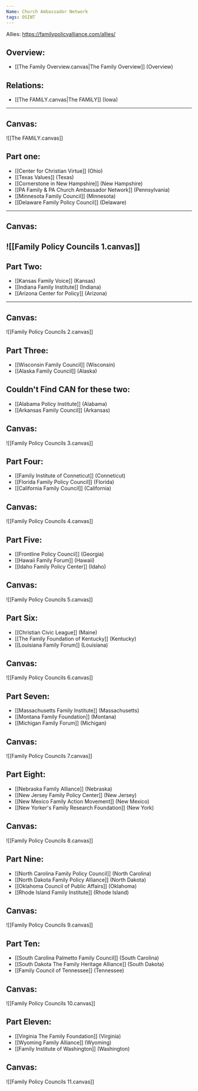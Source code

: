 ```yaml
---
Name: Church Ambassador Network
tags: OSINT
---
```

Allies: https://familypolicyalliance.com/allies/

Overview:
------
- [[The Family Overview.canvas|The Family Overview]] (Overview)

Relations:
------
- [[The FAMiLY.canvas|The FAMiLY]] (Iowa)
------


Canvas:
------
![[The FAMiLY.canvas]]

Part one:
------
- [[Center for Christian Virtue]] (Ohio)
- [[Texas Values]] (Texas)
- [[Cornerstone in New Hampshire]] (New Hampshire)
- [[PA Family & PA Church Ambassador Network]] (Pennsylvania)
- [[Minnesota Family Council]] (Minnesota)
- [[Delaware Family Policy Council]] (Delaware)
------
Canvas:
------
![[Family Policy Councils 1.canvas]]
------
Part Two:
------
- [[Kansas Family Voice]] (Kansas)
- [[Indiana Family Institute]] (Indiana)
- [[Arizona Center for Policy]] (Arizona)
------
Canvas:
------
![[Family Policy Councils 2.canvas]]


Part Three:
------
- [[Wisconsin Family Council]] (Wisconsin)
- [[Alaska Family Council]] (Alaska)

Couldn't Find CAN for these two:
------
- [[Alabama Policy Institute]] (Alabama)
- [[Arkansas Family Council]] (Arkansas)

Canvas:
------
![[Family Policy Councils 3.canvas]]


Part Four:
------
- [[Family Institute of Conneticut]] (Conneticut)
- [[Florida Family Policy Council]] (Florida)
- [[California Family Council]] (California)

Canvas:
------
![[Family Policy Councils 4.canvas]]

Part Five:
------
- [[Frontline Policy Council]] (Georgia)
- [[Hawaii Family Forum]] (Hawaii)
- [[Idaho Family Policy Center]] (Idaho)

Canvas:
------
![[Family Policy Councils 5.canvas]]

Part Six:
------
- [[Christian Civic League]] (Maine)
- [[The Family Foundation of Kentucky]] (Kentucky)
- [[Louisiana Family Forum]] (Louisiana)

Canvas:
------
![[Family Policy Councils 6.canvas]]

Part Seven:
------
- [[Massachusetts Family Institute]] (Massachusetts)
- [[Montana Family Foundation]] (Montana)
- [[Michigan Family Forum]] (Michigan)

Canvas:
------
![[Family Policy Councils 7.canvas]]

Part Eight:
------
- [[Nebraska Family Alliance]] (Nebraska)
- [[New Jersey Family Policy Center]] (New Jersey)
- [[New Mexico Family Action Movement]] (New Mexico)
- [[New Yorker's Family Research Foundation]] (New York)

Canvas:
------
![[Family Policy Councils 8.canvas]]

Part Nine:
------
- [[North Carolina Family Policy Council]] (North Carolina)
- [[North Dakota Family Policy Alliance]] (North Dakota)
- [[Oklahoma Council of Public Affairs]] (Oklahoma)
- [[Rhode Island Family Institute]] (Rhode Island)

Canvas:
------
![[Family Policy Councils 9.canvas]]


Part Ten:
------
- [[South Carolina Palmetto Family Council]] (South Carolina)
- [[South Dakota The Family Heritage Alliance]] (South Dakota)
- [[Family Council of Tennessee]] (Tennessee)

Canvas:
------
![[Family Policy Councils 10.canvas]]

Part Eleven:
------
- [[Virginia The Family Foundation]] (Virginia)
- [[Wyoming Family Alliance]] (Wyoming)
- [[Family Institute of Washington]] (Washington)

Canvas:
------
![[Family Policy Councils 11.canvas]]